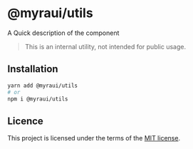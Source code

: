 # @myraui/utils

A Quick description of the component

> This is an internal utility, not intended for public usage.

## Installation

```sh
yarn add @myraui/utils
# or
npm i @myraui/utils
```

## Licence

This project is licensed under the terms of the
[MIT license](https://github.com/gitaumoses4@gmail.com/myraui/blob/master/LICENSE).
